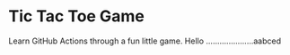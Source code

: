 # Tic Tac Toe Game

Learn GitHub Actions through a fun little game. Hello .....................aabced
